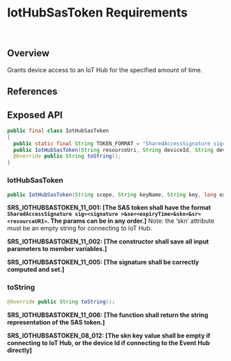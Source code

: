 # IotHubSasToken Requirements
 
## Overview

Grants device access to an IoT Hub for the specified amount of time.

## References

## Exposed API


```java
public final class IotHubSasToken
{
  public static final String TOKEN_FORMAT = "SharedAccessSignature sig=%s&se=%s&skn=%s&sr=%s";
  public IotHubSasToken(String resourceUri, String deviceId, String deviceKey, long expiryTime;
  @Override public String toString();
}
```


### IotHubSasToken

```java
public IotHubSasToken(String scope, String keyName, String key, long expiryTime);
```
    
**SRS_IOTHUBSASTOKEN_11_001: [**The SAS token shall have the format `SharedAccessSignature sig=<signature >&se=<expiryTime>&skn=&sr=<resourceURI>`. The params can be in any order.**]**
Note: the ‘skn’ attribute must be an empty string for connecting to IoT Hub.

**SRS_IOTHUBSASTOKEN_11_002: [**The constructor shall save all input parameters to member variables.**]**

**SRS_IOTHUBSASTOKEN_11_005: [**The signature shall be correctly computed and set.**]**

### toString

```java
@Override public String toString();
```
    
**SRS_IOTHUBSASTOKEN_11_006: [**The function shall return the string representation of the SAS token.**]**

**SRS_IOTHUBSASTOKEN_08_012: [**The skn key value shall be empty if connecting to IoT Hub, or the device Id if connecting to the Event Hub directly**]**